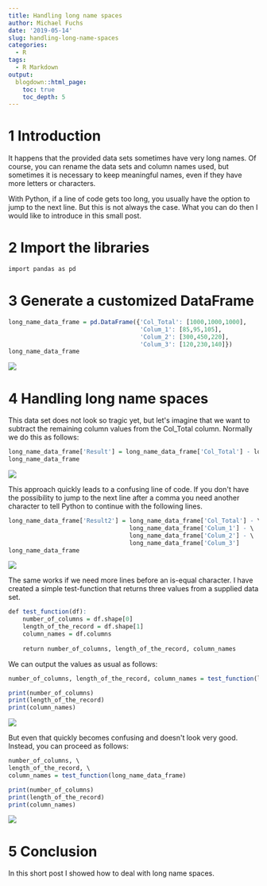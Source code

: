 ```yaml
---
title: Handling long name spaces
author: Michael Fuchs
date: '2019-05-14'
slug: handling-long-name-spaces
categories:
  - R
tags:
  - R Markdown
output:
  blogdown::html_page:
    toc: true
    toc_depth: 5
---
```



# 1 Introduction


It happens that the provided data sets sometimes have very long names.
Of course, you can rename the data sets and column names used, but sometimes it is necessary to keep meaningful names, even if they have more letters or characters. 

With Python, if a line of code gets too long, you usually have the option to jump to the next line. But this is not always the case. What you can do then I would like to introduce in this small post.



# 2 Import the libraries


```r
import pandas as pd
```


# 3 Generate a customized DataFrame


```r
long_name_data_frame = pd.DataFrame({'Col_Total': [1000,1000,1000],
                                     'Colum_1': [85,95,105],
                                     'Colum_2': [300,450,220],
                                     'Colum_3': [120,230,140]})
long_name_data_frame
```

![](/post/2019-05-14-handling-long-name-spaces_files/p116p1.png)

# 4 Handling long name spaces

This data set does not look so tragic yet, but let's imagine that we want to subtract the remaining column values from the Col_Total column. 
Normally we do this as follows:


```r
long_name_data_frame['Result'] = long_name_data_frame['Col_Total'] - long_name_data_frame['Colum_1'] - long_name_data_frame['Colum_2'] - long_name_data_frame['Colum_3']
long_name_data_frame
```

![](/post/2019-05-14-handling-long-name-spaces_files/p116p2.png)


This approach quickly leads to a confusing line of code. If you don't have the possibility to jump to the next line after a comma you need another character to tell Python to continue with the following lines.



```r
long_name_data_frame['Result2'] = long_name_data_frame['Col_Total'] - \
                                  long_name_data_frame['Colum_1'] - \
                                  long_name_data_frame['Colum_2'] - \
                                  long_name_data_frame['Colum_3']
long_name_data_frame
```

![](/post/2019-05-14-handling-long-name-spaces_files/p116p3.png)


The same works if we need more lines before an is-equal character. 
I have created a simple test-function that returns three values from a supplied data set.



```r
def test_function(df):
    number_of_columns = df.shape[0]
    length_of_the_record = df.shape[1]
    column_names = df.columns
    
    return number_of_columns, length_of_the_record, column_names
```

We can output the values as usual as follows:


```r
number_of_columns, length_of_the_record, column_names = test_function(long_name_data_frame)

print(number_of_columns)
print(length_of_the_record)
print(column_names)
```

![](/post/2019-05-14-handling-long-name-spaces_files/p116p4.png)

But even that quickly becomes confusing and doesn't look very good.
Instead, you can proceed as follows:


```r
number_of_columns, \
length_of_the_record, \
column_names = test_function(long_name_data_frame)

print(number_of_columns)
print(length_of_the_record)
print(column_names)
```

![](/post/2019-05-14-handling-long-name-spaces_files/p116p5.png)


# 5 Conclusion

In this short post I showed how to deal with long name spaces. 



